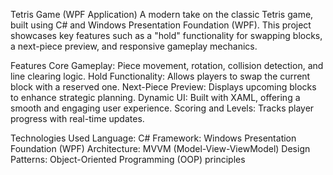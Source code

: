 Tetris Game (WPF Application)
A modern take on the classic Tetris game, built using C# and Windows Presentation Foundation (WPF). This project showcases key features such as a "hold" functionality for swapping blocks, a next-piece preview, and responsive gameplay mechanics.

Features
Core Gameplay: Piece movement, rotation, collision detection, and line clearing logic.
Hold Functionality: Allows players to swap the current block with a reserved one.
Next-Piece Preview: Displays upcoming blocks to enhance strategic planning.
Dynamic UI: Built with XAML, offering a smooth and engaging user experience.
Scoring and Levels: Tracks player progress with real-time updates.

Technologies Used
Language: C#
Framework: Windows Presentation Foundation (WPF)
Architecture: MVVM (Model-View-ViewModel)
Design Patterns: Object-Oriented Programming (OOP) principles
